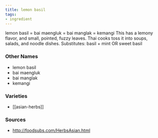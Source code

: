 ```yaml
---
title: lemon basil
tags:
- ingredient
---
```

lemon basil = bai maengluk = bai manglak = kemangi This has a lemony flavor, and small, pointed, fuzzy leaves. Thai cooks toss it into soups, salads, and noodle dishes. Substitutes: basil + mint OR sweet basil

### Other Names

* lemon basil
* bai maengluk
* bai manglak
* kemangi

### Varieties

* [[asian-herbs]]

### Sources
* http://foodsubs.com/HerbsAsian.html
